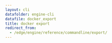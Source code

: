```yaml
---
layout: cli
datafolder: engine-cli
datafile: docker_export
title: docker export
redirect_from:
  - /edge/engine/reference/commandline/export/
---
```

<!--
This page is automatically generated from Docker's source code. If you want to
suggest a change to the text that appears here, open a ticket or pull request
in the source repository on GitHub:

https://github.com/docker/cli
-->
